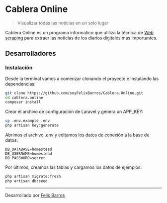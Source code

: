 # Cablera Online

> Visualizar todas las noticias en un solo lugar

Cablera Online es un programa informatico que utiliza la técnica de [Web scraping](https://es.wikipedia.org/wiki/Web_scraping) para extraer las noticias de los diarios digitales más importantes.

## Desarrolladores

### Instalación

Desde la terminal vamos a comenzar clonando el proyecto e instalando las dependencias:

```bash
git clone https://github.com/soyFelixBarros/Cablera.Online.git
cd cablera.online
composer install
```

Crear el archivo de configuración de Laravel y genera un APP_KEY:
```bash
cp .env.example .env
php artisan key:generate
```

Abrimos el archivo .env y editamos los datos de conexión a la base de datos:

```
DB_DATABASE=homestead
DB_USERNAME=homestead
DB_PASSWORD=secret
```

Por últimos, creamos las tablas y cargamos los datos de ejemplos:

```bash
php artisan migrate:fresh
php artisan db:seed
```

------

Desarrollado por [Felix Barros](https://twitter.com/soyFelixBarros)